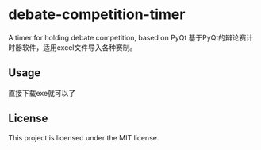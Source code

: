# debate-competition-timer
A timer for holding debate competition, based on PyQt
基于PyQt的辩论赛计时器软件，适用excel文件导入各种赛制。

## Usage
直接下载exe就可以了
## License
This project is licensed under the MIT license.
